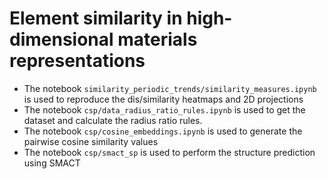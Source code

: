 # Element similarity in high-dimensional materials representations

- The notebook `similarity_periodic_trends/similarity_measures.ipynb` is used to reproduce the dis/similarity heatmaps and 2D projections
- The notebook `csp/data_radius_ratio_rules.ipynb` is used to get the dataset and calculate the radius ratio rules.
- The notebook `csp/cosine_embeddings.ipynb` is used to generate the pairwise cosine similarity values
- The notebook `csp/smact_sp` is used to perform the structure prediction using SMACT
